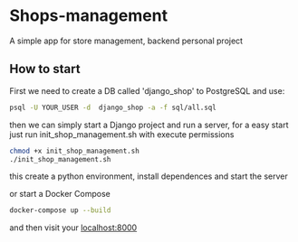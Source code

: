 # Shops-management
A simple app for store management, backend personal project

## How to start
First we need to create a DB called 'django_shop' to PostgreSQL and use:
```bash
psql -U YOUR_USER -d  django_shop -a -f sql/all.sql
```
then we can simply start a Django project and run a server, for a easy start just run init_shop_management.sh with execute permissions
```bash
chmod +x init_shop_management.sh
./init_shop_management.sh
```
this create a python environment, install dependences and start the server 

or start a Docker Compose
```bash
docker-compose up --build
```

and then visit your [localhost:8000](http://127.0.0.1:8000/)
